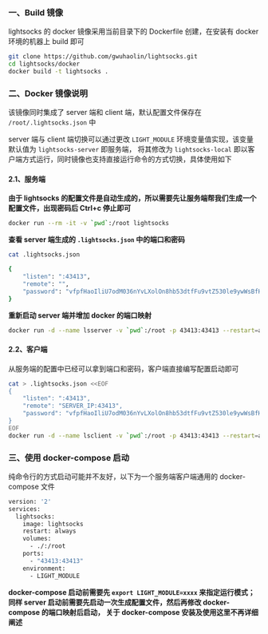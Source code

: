 ### 一、Build 镜像

lightsocks 的 docker 镜像采用当前目录下的 Dockerfile 创建，在安装有 docker 环境的机器上 build 即可

``` sh
git clone https://github.com/gwuhaolin/lightsocks.git
cd lightsocks/docker
docker build -t lightsocks .
```

### 二、Docker 镜像说明

该镜像同时集成了 server 端和 client 端，默认配置文件保存在 `/root/.lightsocks.json` 中

server 端与 client 端切换可以通过更改 `LIGHT_MODULE` 环境变量值实现，该变量默认值为 `lightsocks-server` 即服务端，
将其修改为 `lightsocks-local` 即以客户端方式运行，同时镜像也支持直接运行命令的方式切换，具体使用如下

#### 2.1、服务端

**由于 lightsocks 的配置文件是自动生成的，所以需要先让服务端帮我们生成一个配置文件，出现密码后 Ctrl+c 停止即可**

``` sh
docker run --rm -it -v `pwd`:/root lightsocks
```

**查看 server 端生成的 `.lightsocks.json` 中的端口和密码**

``` sh
cat .lightsocks.json

{
    "listen": ":43413",
    "remote": "",
    "password": "vfpfHaoIliU7odM036nYvLXolOn8hb53dtfFu9vtZ530le9ywWsBfHomaLmCiyhvQRsKPVWn1A9DW/OOpGWuLAyQAwvdFmQ2tvkVik+Y8SqSLQUN2TD4E3irOTOJTqBU3OrOISRRAvVN/WBWI9F+FMKcccNjIoQY7kddEfCPppNSysdIrH9tPkJckXk4EFBz3uZEuBqjgSscRln+bEW6PzxqWIduSa2yIA7AMajnl17ymvd7Euxm0st0cLcvJy4fiDfPUwfkg7SGBtCMacml69oy4p/jm6/ESwDWgKJXfb9iNUDN5QTM4cbVGY11SrEJ+7Ow9h6eYVqZF0wp4P/IOg=="
}
```

**重新启动 server 端并增加 docker 的端口映射**

``` sh
docker run -d --name lsserver -v `pwd`:/root -p 43413:43413 --restart=always lightsocks lightsocks-server
```

#### 2.2、客户端

从服务端的配置中已经可以拿到端口和密码，客户端直接编写配置启动即可

``` sh
cat > .lightsocks.json <<EOF
{
    "listen": ":43413",
    "remote": "SERVER_IP:43413",
    "password": "vfpfHaoIliU7odM036nYvLXolOn8hb53dtfFu9vtZ530le9ywWsBfHomaLmCiyhvQRsKPVWn1A9DW/OOpGWuLAyQAwvdFmQ2tvkVik+Y8SqSLQUN2TD4E3irOTOJTqBU3OrOISRRAvVN/WBWI9F+FMKcccNjIoQY7kddEfCPppNSysdIrH9tPkJckXk4EFBz3uZEuBqjgSscRln+bEW6PzxqWIduSa2yIA7AMajnl17ymvd7Euxm0st0cLcvJy4fiDfPUwfkg7SGBtCMacml69oy4p/jm6/ESwDWgKJXfb9iNUDN5QTM4cbVGY11SrEJ+7Ow9h6eYVqZF0wp4P/IOg=="
}
EOF
docker run -d --name lsclient -v `pwd`:/root -p 43413:43413 --restart=always lightsocks lightsocks-local
```

### 三、使用 docker-compose 启动

纯命令行的方式启动可能并不友好，以下为一个服务端客户端通用的 docker-compose 文件

``` sh
version: '2' 
services:
  lightsocks:
    image: lightsocks
    restart: always
    volumes: 
      - ./:/root
    ports: 
      - "43413:43413"
    environment:
      - LIGHT_MODULE
```

**docker-compose 启动前需要先 `export LIGHT_MODULE=xxxx` 来指定运行模式；
同样 server 启动前需要先启动一次生成配置文件，然后再修改 docker-compose 的端口映射后启动，
关于 docker-compose 安装及使用这里不再详细阐述**
